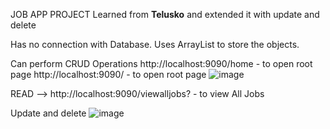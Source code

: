 JOB APP PROJECT
Learned from **Telusko** and extended it with update and delete

Has no connection with Database.
Uses ArrayList to store the objects.

Can perform CRUD Operations
http://localhost:9090/home -  to open root page
http://localhost:9090/ - to open root page
![image](https://github.com/tharun171/FullStackJavaProjects/assets/95117385/8328f57e-8c6f-4405-a3e1-b8b80f0f27a8)


READ -->
http://localhost:9090/viewalljobs? - to view All Jobs

Update and delete
![image](https://github.com/tharun171/FullStackJavaProjects/assets/95117385/7694cc07-40a5-4814-92e8-9b02ec31e97b)



